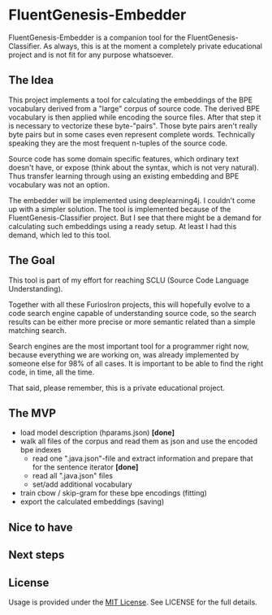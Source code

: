 # FluentGenesis-Embedder

FluentGenesis-Embedder is a companion tool for the FluentGenesis-Classifier. As always, 
this is at the moment a completely private educational project and is not fit for any 
purpose whatsoever.

## The Idea

This project implements a tool for calculating the embeddings of the BPE vocabulary 
derived from a "large" corpus of source code. The derived BPE vocabulary is then 
applied while encoding the source files. After that step it is necessary to vectorize
these byte-"pairs". Those byte pairs aren't really byte pairs but in some cases even 
represent complete words. Technically speaking they are the most frequent n-tuples
of the source code.

Source code has some domain specific features, which ordinary text doesn't have, or 
expose (think about the syntax, which is not very natural). Thus transfer learning 
through using an existing embedding and BPE vocabulary was not an option.  

The embedder will be implemented using deeplearning4j. I couldn't come up with a simpler
solution. The tool is implemented because of the FluentGenesis-Classifier project. But I
see that there might be a demand for calculating such embeddings using a ready setup. At
least I had this demand, which led to this tool.

## The Goal

This tool is part of my effort for reaching SCLU (Source Code Language Understanding). 

Together with all these FuriosIron projects, this will hopefully evolve to a code search 
engine capable of understanding source code, so the search results can be either more 
precise or more semantic related than a simple matching search.
 
Search engines are the most important tool for a programmer right now, because everything
we are working on, was already implemented by someone else for 98% of all cases. It is 
important to be able to find the right code, in time, all the time.

That said, please remember, this is a private educational project. 

## The MVP

* load model description (hparams.json) __[done]__
* walk all files of the corpus and read them as json and use the encoded bpe indexes
  * read one ".java.json"-file and extract information and prepare that for the sentence iterator __[done]__
  * read all ".java.json" files 
  * set/add additional vocabulary 
* train cbow / skip-gram for these bpe encodings (fitting)
* export the calculated embeddings (saving)


## Nice to have

## Next steps

## License

Usage is provided under the [MIT License](http://opensource.org/licenses/mit-license.php). See LICENSE for the full details.